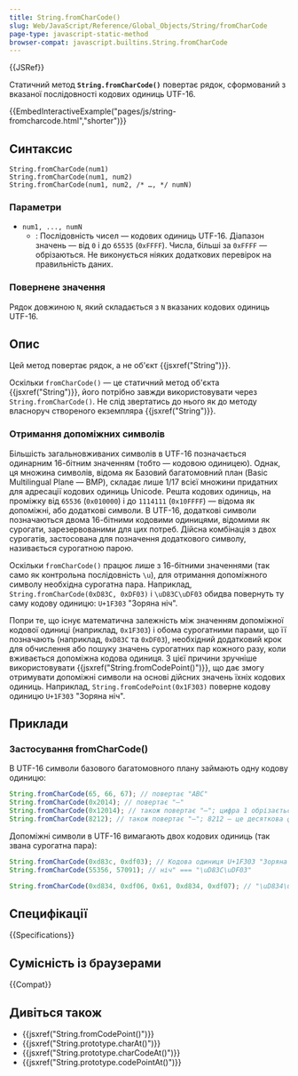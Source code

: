 ```yaml
---
title: String.fromCharCode()
slug: Web/JavaScript/Reference/Global_Objects/String/fromCharCode
page-type: javascript-static-method
browser-compat: javascript.builtins.String.fromCharCode
---
```


{{JSRef}}

Статичний метод **`String.fromCharCode()`** повертає рядок, сформований з вказаної послідовності кодових одиниць UTF-16.

{{EmbedInteractiveExample("pages/js/string-fromcharcode.html","shorter")}}

## Синтаксис

```js-nolint
String.fromCharCode(num1)
String.fromCharCode(num1, num2)
String.fromCharCode(num1, num2, /* …, */ numN)
```

### Параметри

- `num1, ..., numN`
  - : Послідовність чисел — кодових одиниць UTF-16. Діапазон значень — від `0` і до `65535` (`0xFFFF`). Числа, більші за `0xFFFF` — обрізаються. Не виконується ніяких додаткових перевірок на правильність даних.

### Повернене значення

Рядок довжиною `N`, який складається з `N` вказаних кодових одиниць UTF-16.

## Опис

Цей метод повертає рядок, а не об'єкт {{jsxref("String")}}.

Оскільки `fromCharCode()` — це статичний метод об'єкта {{jsxref("String")}}, його потрібно завжди використовувати через `String.fromCharCode()`. Не слід звертатись до нього як до методу власноруч створеного екземпляра {{jsxref("String")}}.

### Отримання допоміжних символів

Більшість загальновживаних символів в UTF-16 позначається одинарним 16-бітним значенням (тобто — кодовою одиницею). Однак, ця множина символів, відома як Базовий багатомовний план (Basic Multilingual Plane — BMP), складає лише 1/17 всієї множини придатних для адресації кодових одиниць Unicode. Решта кодових одиниць, на проміжку від `65536` (`0x010000`) і до `1114111` (`0x10FFFF`) — відома як допоміжні, або додаткові символи. В UTF-16, додаткові символи позначаються двома 16-бітними кодовими одиницями, відомими як сурогати, зарезервованими для цих потреб. Дійсна комбінація з двох сурогатів, застосована для позначення додаткового символу, називається сурогатною парою.

Оскільки `fromCharCode()` працює лише з 16-бітними значеннями (так само як контрольна послідовність `\u`), для отримання допоміжного символу необхідна сурогатна пара. Наприклад, `String.fromCharCode(0xD83C, 0xDF03)` і `\uD83C\uDF03` обидва повернуть ту саму кодову одиницю: `U+1F303` "Зоряна ніч".

Попри те, що існує математична залежність між значенням допоміжної кодової одиниці (наприклад, `0x1F303`) і обома сурогатними парами, що її позначають (наприклад, `0xD83C` та `0xDF03`), необхідний додатковий крок для обчислення або пошуку значень сурогатних пар кожного разу, коли вживається допоміжна кодова одиниця. З цієї причини зручніше використовувати {{jsxref("String.fromCodePoint()")}}, що дає змогу отримувати допоміжні символи на основі дійсних значень їхніх кодових одиниць. Наприклад, `String.fromCodePoint(0x1F303)` поверне кодову одиницю `U+1F303` "Зоряна ніч".

## Приклади

### Застосування fromCharCode()

В UTF-16 символи базового багатомовного плану займають одну кодову одиницю:

```js
String.fromCharCode(65, 66, 67); // повертає "ABC"
String.fromCharCode(0x2014); // повертає "—"
String.fromCharCode(0x12014); // також повертає "—"; цифра 1 обрізається, тож нею знехтувано
String.fromCharCode(8212); // також повертає "—"; 8212 — це десяткова форма числа 0x2014
```

Допоміжні символи в UTF-16 вимагають двох кодових одиниць (так звана сурогатна пара):

```js
String.fromCharCode(0xd83c, 0xdf03); // Кодова одиниця U+1F303 "Зоряна
String.fromCharCode(55356, 57091); // ніч" === "\uD83C\uDF03"

String.fromCharCode(0xd834, 0xdf06, 0x61, 0xd834, 0xdf07); // "\uD834\uDF06a\uD834\uDF07"
```

## Специфікації

{{Specifications}}

## Сумісність із браузерами

{{Compat}}

## Дивіться також

- {{jsxref("String.fromCodePoint()")}}
- {{jsxref("String.prototype.charAt()")}}
- {{jsxref("String.prototype.charCodeAt()")}}
- {{jsxref("String.prototype.codePointAt()")}}
